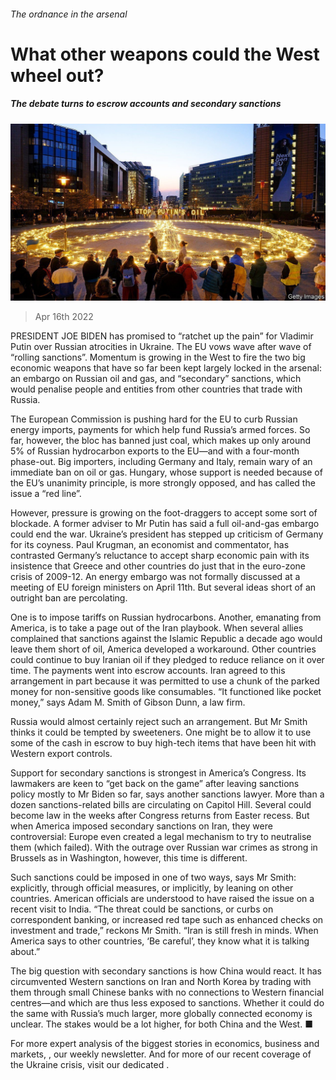 ###### The ordnance in the arsenal

# What other weapons could the West wheel out? 

##### The debate turns to escrow accounts and secondary sanctions 

![image](images/20220416_wbp502.jpg) 

> Apr 16th 2022 

PRESIDENT JOE BIDEN has promised to “ratchet up the pain” for Vladimir Putin over Russian atrocities in Ukraine. The EU vows wave after wave of “rolling sanctions”. Momentum is growing in the West to fire the two big economic weapons that have so far been kept largely locked in the arsenal: an embargo on Russian oil and gas, and “secondary” sanctions, which would penalise people and entities from other countries that trade with Russia.

The European Commission is pushing hard for the EU to curb Russian energy imports, payments for which help fund Russia’s armed forces. So far, however, the bloc has banned just coal, which makes up only around 5% of Russian hydrocarbon exports to the EU—and with a four-month phase-out. Big importers, including Germany and Italy, remain wary of an immediate ban on oil or gas. Hungary, whose support is needed because of the EU’s unanimity principle, is more strongly opposed, and has called the issue a “red line”.


However, pressure is growing on the foot-draggers to accept some sort of blockade. A former adviser to Mr Putin has said a full oil-and-gas embargo could end the war. Ukraine’s president has stepped up criticism of Germany for its coyness. Paul Krugman, an economist and commentator, has contrasted Germany’s reluctance to accept sharp economic pain with its insistence that Greece and other countries do just that in the euro-zone crisis of 2009-12. An energy embargo was not formally discussed at a meeting of EU foreign ministers on April 11th. But several ideas short of an outright ban are percolating.

One is to impose tariffs on Russian hydrocarbons. Another, emanating from America, is to take a page out of the Iran playbook. When several allies complained that sanctions against the Islamic Republic a decade ago would leave them short of oil, America developed a workaround. Other countries could continue to buy Iranian oil if they pledged to reduce reliance on it over time. The payments went into escrow accounts. Iran agreed to this arrangement in part because it was permitted to use a chunk of the parked money for non-sensitive goods like consumables. “It functioned like pocket money,” says Adam M. Smith of Gibson Dunn, a law firm.

Russia would almost certainly reject such an arrangement. But Mr Smith thinks it could be tempted by sweeteners. One might be to allow it to use some of the cash in escrow to buy high-tech items that have been hit with Western export controls.

Support for secondary sanctions is strongest in America’s Congress. Its lawmakers are keen to “get back on the game” after leaving sanctions policy mostly to Mr Biden so far, says another sanctions lawyer. More than a dozen sanctions-related bills are circulating on Capitol Hill. Several could become law in the weeks after Congress returns from Easter recess. But when America imposed secondary sanctions on Iran, they were controversial: Europe even created a legal mechanism to try to neutralise them (which failed). With the outrage over Russian war crimes as strong in Brussels as in Washington, however, this time is different.

Such sanctions could be imposed in one of two ways, says Mr Smith: explicitly, through official measures, or implicitly, by leaning on other countries. American officials are understood to have raised the issue on a recent visit to India. “The threat could be sanctions, or curbs on correspondent banking, or increased red tape such as enhanced checks on investment and trade,” reckons Mr Smith. “Iran is still fresh in minds. When America says to other countries, ‘Be careful’, they know what it is talking about.”

The big question with secondary sanctions is how China would react. It has circumvented Western sanctions on Iran and North Korea by trading with them through small Chinese banks with no connections to Western financial centres—and which are thus less exposed to sanctions. Whether it could do the same with Russia’s much larger, more globally connected economy is unclear. The stakes would be a lot higher, for both China and the West. ■

For more expert analysis of the biggest stories in economics, business and markets, , our weekly newsletter. And for more of our recent coverage of the Ukraine crisis, visit our dedicated .

